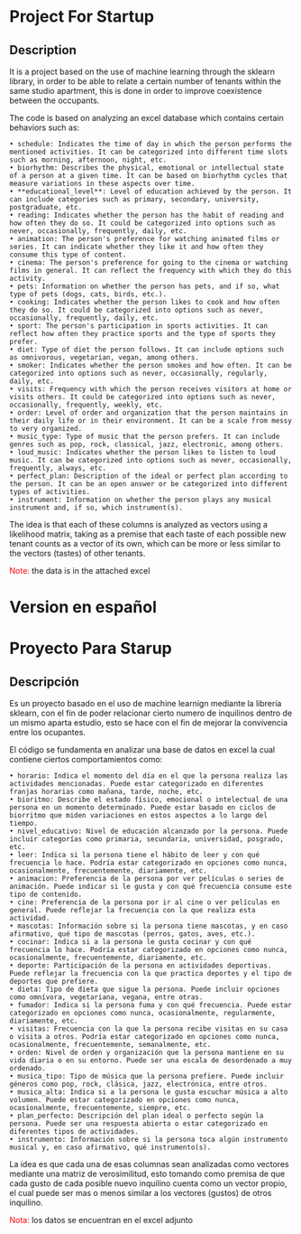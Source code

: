 


# Project For Startup
## Description
It is a project based on the use of machine learning through the sklearn library, in order to be able to relate a certain number of tenants within the same studio apartment, this is done in order to improve coexistence between the occupants.

The code is based on analyzing an excel database which contains certain behaviors such as:

    • schedule: Indicates the time of day in which the person performs the mentioned activities. It can be categorized into different time slots such as morning, afternoon, night, etc.
    • biorhythm: Describes the physical, emotional or intellectual state of a person at a given time. It can be based on biorhythm cycles that measure variations in these aspects over time.
    • **educational_level**: Level of education achieved by the person. It can include categories such as primary, secondary, university, postgraduate, etc.
    • reading: Indicates whether the person has the habit of reading and how often they do so. It could be categorized into options such as never, occasionally, frequently, daily, etc.
    • animation: The person's preference for watching animated films or series. It can indicate whether they like it and how often they consume this type of content.
    • cinema: The person's preference for going to the cinema or watching films in general. It can reflect the frequency with which they do this activity.
    • pets: Information on whether the person has pets, and if so, what type of pets (dogs, cats, birds, etc.).
    • cooking: Indicates whether the person likes to cook and how often they do so. It could be categorized into options such as never, occasionally, frequently, daily, etc.
    • sport: The person's participation in sports activities. It can reflect how often they practice sports and the type of sports they prefer.
    • diet: Type of diet the person follows. It can include options such as omnivorous, vegetarian, vegan, among others.
    • smoker: Indicates whether the person smokes and how often. It can be categorized into options such as never, occasionally, regularly, daily, etc.
    • visits: Frequency with which the person receives visitors at home or visits others. It could be categorized into options such as never, occasionally, frequently, weekly, etc.
    • order: Level of order and organization that the person maintains in their daily life or in their environment. It can be a scale from messy to very organized.
    • music_type: Type of music that the person prefers. It can include genres such as pop, rock, classical, jazz, electronic, among others.
    • loud_music: Indicates whether the person likes to listen to loud music. It can be categorized into options such as never, occasionally, frequently, always, etc.
    • perfect_plan: Description of the ideal or perfect plan according to the person. It can be an open answer or be categorized into different types of activities.
    • instrument: Information on whether the person plays any musical instrument and, if so, which instrument(s).

The idea is that each of these columns is analyzed as vectors using a likelihood matrix, taking as a premise that each taste of each possible new tenant counts as a vector of its own, which can be more or less similar to the vectors (tastes) of other tenants.

<span  style="color:red; display:inline;"> Note: </span >   the data is in the attached excel

# Version en español

# Proyecto Para Starup

## Descripción

Es un proyecto basado en el uso de machine learnign mediante la librería sklearn, con el fin de poder relacionar cierto numero de inquilinos dentro de un mismo aparta estudio, esto se hace con el fin de mejorar la convivencia  entre los ocupantes.

El código se fundamenta en analizar una base de datos en excel la cual contiene ciertos comportamientos como:

    • horario: Indica el momento del día en el que la persona realiza las actividades mencionadas. Puede estar categorizado en diferentes franjas horarias como mañana, tarde, noche, etc.
    • bioritmo: Describe el estado físico, emocional o intelectual de una persona en un momento determinado. Puede estar basado en ciclos de biorritmo que miden variaciones en estos aspectos a lo largo del tiempo.
    • nivel_educativo: Nivel de educación alcanzado por la persona. Puede incluir categorías como primaria, secundaria, universidad, posgrado, etc.
    • leer: Indica si la persona tiene el hábito de leer y con qué frecuencia lo hace. Podría estar categorizado en opciones como nunca, ocasionalmente, frecuentemente, diariamente, etc.
    • animacion: Preferencia de la persona por ver películas o series de animación. Puede indicar si le gusta y con qué frecuencia consume este tipo de contenido.
    • cine: Preferencia de la persona por ir al cine o ver películas en general. Puede reflejar la frecuencia con la que realiza esta actividad.
    • mascotas: Información sobre si la persona tiene mascotas, y en caso afirmativo, qué tipo de mascotas (perros, gatos, aves, etc.).
    • cocinar: Indica si a la persona le gusta cocinar y con qué frecuencia lo hace. Podría estar categorizado en opciones como nunca, ocasionalmente, frecuentemente, diariamente, etc.
    • deporte: Participación de la persona en actividades deportivas. Puede reflejar la frecuencia con la que practica deportes y el tipo de deportes que prefiere.
    • dieta: Tipo de dieta que sigue la persona. Puede incluir opciones como omnívora, vegetariana, vegana, entre otras.
    • fumador: Indica si la persona fuma y con qué frecuencia. Puede estar categorizado en opciones como nunca, ocasionalmente, regularmente, diariamente, etc.
    • visitas: Frecuencia con la que la persona recibe visitas en su casa o visita a otros. Podría estar categorizado en opciones como nunca, ocasionalmente, frecuentemente, semanalmente, etc.
    • orden: Nivel de orden y organización que la persona mantiene en su vida diaria o en su entorno. Puede ser una escala de desordenado a muy ordenado.
    • musica_tipo: Tipo de música que la persona prefiere. Puede incluir géneros como pop, rock, clásica, jazz, electrónica, entre otros.
    • musica_alta: Indica si a la persona le gusta escuchar música a alto volumen. Puede estar categorizado en opciones como nunca, ocasionalmente, frecuentemente, siempre, etc.
    • plan_perfecto: Descripción del plan ideal o perfecto según la persona. Puede ser una respuesta abierta o estar categorizado en diferentes tipos de actividades.
    • instrumento: Información sobre si la persona toca algún instrumento musical y, en caso afirmativo, qué instrumento(s).


La idea es que cada una de esas columnas sean analizadas como vectores mediante una matriz de verosimilitud, esto tomando como premisa de que cada gusto de cada posible nuevo inquilino cuenta como un vector propio, el cual puede ser mas o menos similar a los vectores (gustos) de otros inquilino.

<span  style="color:red;"> Nota: </span >  los datos se encuentran en el excel adjunto
